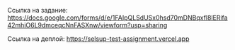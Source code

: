 Ссылка на задание: https://docs.google.com/forms/d/e/1FAIpQLSdUSx0hsd70mDNBqxfl8lERifa42mhiO6L9dmceqcNnFASXnw/viewform?usp=sharing

Ссылка на деплой: https://selsup-test-assignment.vercel.app
